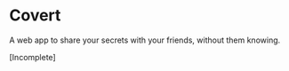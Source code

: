 Covert
======

A web app to share your secrets with your friends, without them knowing.

[Incomplete]
